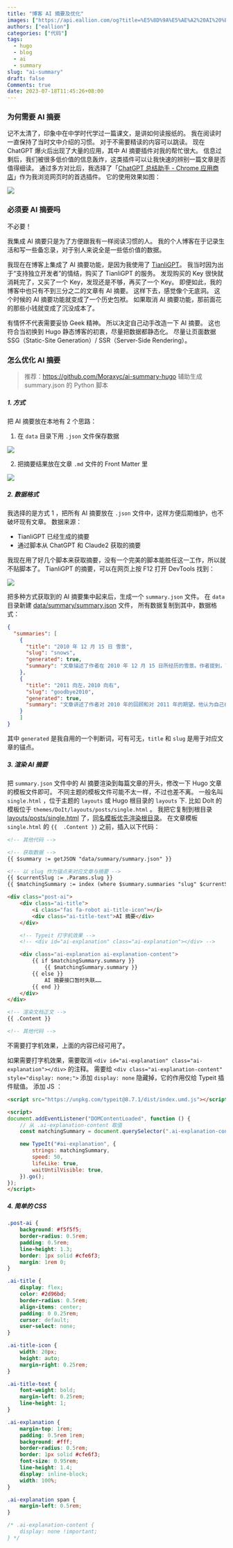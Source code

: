 ```yaml
---
title: "博客 AI 摘要及优化"
images: ["https://api.eallion.com/og?title=%E5%8D%9A%E5%AE%A2%20AI%20%E6%91%98%E8%A6%81%E5%8F%8A%E4%BC%98%E5%8C%96"]
authors: ["eallion"]
categories: ["代码"]
tags: 
  - hugo
  - blog
  - ai
  - summary
slug: "ai-summary"
draft: false
Comments: true
date: 2023-07-18T11:45:26+08:00
---
```


### 为何需要 AI 摘要

记不太清了，印象中在中学时代学过一篇课文，是讲如何读报纸的。
我在阅读时一直保持了当时文中介绍的习惯。
对于不需要精读的内容可以跳读。
现在 ChatGPT 爆火后出现了大量的应用，其中 AI 摘要插件对我的帮忙很大。
信息过剩后，我们被很多低价值的信息轰炸，这类插件可以让我快速的辨别一篇文章是否值得细读。
通过多方对比后，我选择了「[ChatGPT 总结助手 - Chrome 应用商店](https://chrome.google.com/webstore/detail/chatgpt-summary-assistant/nnjcoododbeemlmmhbfmmkbneniepaog)」作为我浏览网页时的首选插件。
它的使用效果如图：

![](/assets/images/posts/2023/07/chatgpt_summary.gif)

### 必须要 AI 摘要吗

不必要！

我集成 AI 摘要只是为了方便跟我有一样阅读习惯的人。
我的个人博客在于记录生活和写一些备忘录，对于别人来说全是一些低价值的数据。

我现在在博客上集成了 AI 摘要功能，是因为我使用了 [TianliGPT](https://tianli-blog.club/tianligpt/)。
我当时因为出于“支持独立开发者”的情结，购买了 TianliGPT 的服务。
发现购买的 Key 很快就消耗完了，又买了一个 Key，发现还是不够，再买了一个 Key。
即便如此，我的博客中也只有不到三分之二的文章有 AI 摘要。
这样下去，感觉像个无底洞。
这个时候的 AI 摘要功能就变成了一个历史包袱。
如果取消 AI 摘要功能，那前面花的那些小钱就变成了沉没成本了。

有情怀不代表需要妥协 Geek 精神。
所以决定自己动手改造一下 AI 摘要。
这也符合当初换到 Hugo 静态博客的初衷，尽量把数据都静态化。
尽量让页面数据 SSG（Static-Site Generation）/ SSR（Server-Side Rendering）。

### 怎么优化 AI 摘要

> 推荐：https://github.com/Moraxyc/ai-summary-hugo 辅助生成 summary.json 的 Python 脚本

##### 1. 方式

把 AI 摘要放在本地有 2 个思路：

1. 在 `data` 目录下用 `.json` 文件保存数据

![](/assets/images/posts/2023/07/data_summary_json.png)

2. 把摘要结果放在文章 `.md` 文件的 Front Matter 里

![](/assets/images/posts/2023/07/summary_frontmatter.png)

##### 2. 数据格式

我选择的是方式 1 ，把所有 AI 摘要放在 `.json` 文件中，这样方便后期维护，也不破坏现有文章。
数据来源：

- TianliGPT 已经生成的摘要
- 通过脚本从 ChatGPT 和 Claude2 获取的摘要

我现在用了好几个脚本来获取摘要，没有一个完美的脚本能胜任这一工作，所以就不贴脚本了。
TianliGPT 的摘要，可以在网页上按 F12 打开 DevTools 找到：

![](/assets/images/posts/2023/07/tianligpt_response.png)

把多种方式获取到的 AI 摘要集中起来后，生成一个 `summary.json` 文件。
在 `data` 目录新建 <i class="fab fa-github fa-fw"></i>[data/summary/summary.json](https://github.com/eallion/eallion.com/blob/240215451d1aa3133c929428e6efb238c0baa908/data/summary/summary.json) 文件， 所有数据复制到其中，数据格式：

```json
{
  "summaries": [
    {
      "title": "2010 年 12 月 15 日 雪景",
      "slug": "snows",
      "generated": true,
      "summary": "文章描述了作者在 2010 年 12 月 15 日所经历的雪景。作者提到，下雪之前天空只有几点零星的白天，没人预料到会下这么大的雪。作者认为家乡可能下得更大。文章还提到了关于地址设定和程序错误的问题，并以数字花园用爱发电作为结尾。"
    },
    {
      "title": "2011 向左，2010 向右",
      "slug": "goodbye2010",
      "generated": true,
      "summary": "文章讲述了作者对 2010 年的回顾和对 2011 年的期望。他认为自己在过去一年中太过于为别人而活，失去了自我。他希望新的一年能更加积极阳光，并将经历和感悟当成财富。最后，他表示不再傻逼地诉说苦难，祝大家新年快乐。"
    }
    ]
}
```

其中 `generated` 是我自用的一个判断词，可有可无，`title` 和 `slug` 是用于对应文章的锚点。

##### 3. 渲染 AI 摘要

把 `summary.json` 文件中的 AI 摘要渲染到每篇文章的开头，修改一下 Hugo 文章的模板文件即可。
不同主题的模板文件可能不太一样，不过也差不离。
一般名叫 `single.html` ，位于主题的 `layouts` 或 Hugo 根目录的 `layouts` 下.
比如 DoIt 的模板位于 `themes/DoIt/layouts/posts/single.html` 。
我把它复制到根目录 <i class="fab fa-github fa-fw"></i>[layouts/posts/single.html](https://github.com/eallion/eallion.com/blob/240215451d1aa3133c929428e6efb238c0baa908/layouts/posts/single.html) 了，[同名模板优先渲染根目录](https://gohugo.io/templates/lookup-order/#hugo-layouts-lookup-rules-with-theme)。
在文章模板 `single.html` 的 `{{  .Content }}` 之前，插入以下代码：

```html
<!-- 其他代码 -->

<!-- 获取数据 -->
{{ $summary := getJSON "data/summary/summary.json" }}

<!-- 以 slug 作为锚点来对应文章与摘要 -->
{{ $currentSlug := .Params.slug }}
{{ $matchingSummary := index (where $summary.summaries "slug" $currentSlug) 0 }}

<div class="post-ai">
    <div class="ai-title">
        <i class="fas fa-robot ai-title-icon"></i>
        <div class="ai-title-text">AI 摘要</div>
    </div>

    <!-- Typeit 打字机效果 -->
    <!-- <div id="ai-explanation" class="ai-explanation"></div> -->

    <div class="ai-explanation ai-explanation-content">
        {{ if $matchingSummary.summary }}
            {{ $matchingSummary.summary }}
        {{ else }}
            AI 摘要接口暂时失联……
        {{ end }}
    </div>
</div>

<!-- 渲染文档正文 -->
{{ .Content }}

<!-- 其他代码 -->
```

不需要打字机效果，上面的内容已经可用了。

如果需要打字机效果，需要取消 `<div id="ai-explanation" class="ai-explanation"></div>` 的注释。
需要给 `<div class="ai-explanation-content" style="display: none;">` 添加 `display: none` 隐藏掉，它的作用仅给 Typeit 插件赋值。
添加 JS ：

```html
<script src="https://unpkg.com/typeit@8.7.1/dist/index.umd.js"></script>

<script>
document.addEventListener("DOMContentLoaded", function () {
    // 从 .ai-explanation-content 取值
    const matchingSummary = document.querySelector(".ai-explanation-content").textContent;

    new TypeIt("#ai-explanation", {
        strings: matchingSummary,
        speed: 50,
        lifeLike: true,
        waitUntilVisible: true,
    }).go();
});
</script>
```

##### 4. 简单的 CSS

```css
.post-ai {
    background: #f5f5f5;
    border-radius: 0.5rem;
    padding: 0.5rem;
    line-height: 1.3;
    border: 1px solid #cfe6f3;
    margin: 1rem 0;
}

.ai-title {
    display: flex;
    color: #2d96bd;
    border-radius: 0.5rem;
    align-items: center;
    padding: 0 0.25rem;
    cursor: default;
    user-select: none;
}

.ai-title-icon {
    width: 20px;
    height: auto;
    margin-right: 0.25rem;
}

.ai-title-text {
    font-weight: bold;
    margin-left: 0.25rem;
    line-height: 1;
}

.ai-explanation {
    margin-top: 1rem;
    padding: 0.5rem 1rem;
    background: #fff;
    border-radius: 0.5rem;
    border: 1px solid #cfe6f3;
    font-size: 0.95rem;
    line-height: 1.4;
    display: inline-block;
    width: 100%;
}

.ai-explanation span {
    margin-left: 0.5rem;
}

/* .ai-explanation-content {
    display: none !important;
} */
```
